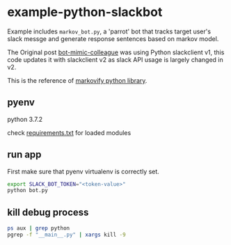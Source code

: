 # example-python-slackbot

Example includes `markov_bot.py`, a 'parrot' bot that tracks target user's slack messge and generate response sentences based on markov model. 

The Original post [bot-mimic-colleague](https://hirelofty.com/blog/how-build-slack-bot-mimics-your-colleague/) was using Python slackclient v1, this code updates it with slackclient v2 as slack API usage is largely changed in v2.

This is the reference of [markovify python library](https://github.com/jsvine/markovify).

## pyenv

python 3.7.2

check [requirements.txt](./requirements.txt) for loaded modules 


## run app

First make sure that pyenv virtualenv is correctly set.

```bash
export SLACK_BOT_TOKEN="<token-value>"
python bot.py
```

## kill debug process

```bash
ps aux | grep python
pgrep -f "__main__.py" | xargs kill -9
```
